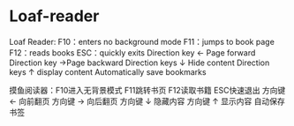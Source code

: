 # Loaf-reader

Loaf Reader: F10：enters no background mode  F11：jumps to book page   F12：reads books   ESC：quickly exits
    Direction key ← Page forward
    Direction key ->Page backward
    Direction keys ↓ Hide content
    Direction keys ↑ display content
    Automatically save bookmarks


摸鱼阅读器：F10进入无背景模式  F11跳转书页  F12读取书籍 ESC快速退出
    方向键 ← 向前翻页
    方向键 → 向后翻页
    方向键 ↓ 隐藏内容
    方向键 ↑ 显示内容
    自动保存书签
